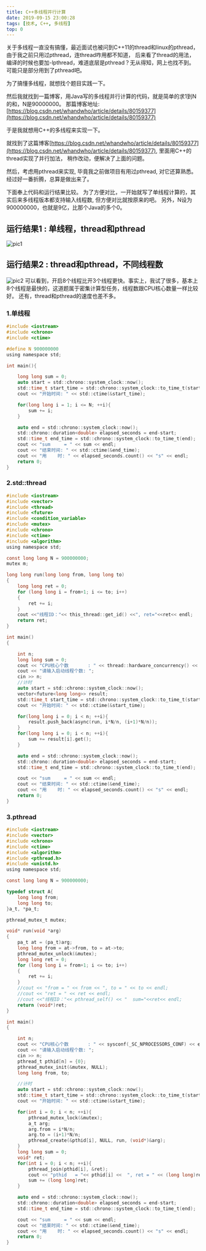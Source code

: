 ```yaml
---
title: C++多线程并行计算
date: 2019-09-15 23:00:28
tags: [技术, C++, 多线程]
top: 0
---
```


关于多线程一直没有搞懂，最近面试也被问到C++11的thread和linux的pthread，由于我之前只用过pthread，连thread咋用都不知道，
后来看了thread的用法，编译的时候也要加-lpthread，难道底层是pthread？无从得知，网上也找不到。可能只是部分用到了pthread吧。
<!--more-->

为了搞懂多线程，就想找个题目实践一下。

然后我就找到一篇博客，用Java写的多线程并行计算的代码，就是简单的求1到N的和，N是90000000。
那篇博客地址:[https://blog.csdn.net/whandwho/article/details/80159377](https://blog.csdn.net/whandwho/article/details/80159377)

于是我就想用C++的多线程来实现一下。

就找到了这篇博客[https://blog.csdn.net/whandwho/article/details/80159377](https://blog.csdn.net/whandwho/article/details/80159377), 里面用C++的thread实现了并行加法，
稍作改动，便解决了上面的问题。

然后，考虑用pthread来实现, 毕竟我之前做项目有用过pthread, 对它还算熟悉。经过好一番折腾，总算是做出来了。

下面奉上代码和运行结果比较。
为了方便对比，一开始就写了单线程计算的，其实后来多线程版本都支持输入线程数, 但方便对比就按原来的吧。
另外，N设为900000000，也就是9亿，比那个Java的多个0。

## 运行结果1 : 单线程，thread和pthread
![pic1](/images/thread1.png)
## 运行结果2 : thread和pthread，不同线程数
![pic2](/images/thread2.png)
可以看到，开启8个线程比开3个线程更快。事实上，我试了很多，基本上8个线程是最快的，这道题属于密集计算型任务，线程数跟CPU核心数量一样比较好。
还有，thread和pthread的速度也差不多。

### 1.单线程
```c
#include <iostream>
#include <chrono>
#include <ctime>

#define N 900000000
using namespace std;

int main(){

    long long sum = 0;
    auto start = std::chrono::system_clock::now();
    std::time_t start_time = std::chrono::system_clock::to_time_t(start);
    cout << "开始时间: " << std::ctime(&start_time);

	for(long long i = 1; i <= N; ++i){
        sum += i;
    }

    auto end = std::chrono::system_clock::now();
    std::chrono::duration<double> elapsed_seconds = end-start;
    std::time_t end_time = std::chrono::system_clock::to_time_t(end);
    cout << "sum     = " << sum << endl;
    cout << "结束时间: " << std::ctime(&end_time);
    cout << "用    时: " << elapsed_seconds.count() << "s" << endl;
	return 0;
}

```
### 2.std::thread
```c
#include <iostream>
#include <vector>  
#include <thread>  
#include <future>  
#include <condition_variable>
#include <mutex>  
#include <chrono>
#include <ctime>
#include <algorithm>
using namespace std;  

const long long N = 900000000;
mutex m;

long long run(long long from, long long to)  
{  
    long long ret = 0;
    for (long long i = from+1; i <= to; i++)  
    {  
        ret += i;
    }  
	cout <<"线程ID："<< this_thread::get_id() <<", ret="<<ret<< endl;
    return ret;
}  

int main()  
{  

    int n;
    long long sum = 0;
    cout << "CPU核心个数       : " << thread::hardware_concurrency() << endl;
    cout << "请输入启动线程个数: ";
    cin >> n;
    //计时
    auto start = std::chrono::system_clock::now();
    vector<future<long long>> result;
    std::time_t start_time = std::chrono::system_clock::to_time_t(start);
    cout << "开始时间: " << std::ctime(&start_time);

    for(long long i = 0; i < n; ++i){
        result.push_back(async(run, i*N/n, (i+1)*N/n));
    }
    for(long long i = 0; i < n; ++i){
        sum += result[i].get();
    }

    auto end = std::chrono::system_clock::now();
    std::chrono::duration<double> elapsed_seconds = end-start;
    std::time_t end_time = std::chrono::system_clock::to_time_t(end);

    cout << "sum     = " << sum << endl;
    cout << "结束时间: " << std::ctime(&end_time);
    cout << "用    时: " << elapsed_seconds.count() << "s" << endl;
    return 0;  
}

```

### 3.pthread
```c
#include <iostream>
#include <vector>  
#include <chrono>
#include <ctime>
#include <algorithm>
#include <pthread.h>
#include <unistd.h>
using namespace std;  

const long long N = 900000000;

typedef struct A{
    long long from;
    long long to;
}a_t, *pa_t;

pthread_mutex_t mutex;

void* run(void *arg)
{  
    pa_t at = (pa_t)arg;
    long long from = at->from, to = at->to;
    pthread_mutex_unlock(&mutex);
    long long ret = 0;
    for (long long i = from+1; i <= to; i++)  
    {  
        ret += i;
    }  
    //cout << "from = " << from << ", to = " << to << endl;
    //cout << "ret = " << ret << endl;
	//cout <<"线程ID："<< pthread_self() << "	sum="<<ret<< endl;
    return (void*)ret;
}  

int main()  
{  

    int n;
    cout << "CPU核心个数       : " << sysconf(_SC_NPROCESSORS_CONF) << endl;
    cout << "请输入启动线程个数: ";
    cin >> n;
    pthread_t pthid[n] = {0};
    pthread_mutex_init(&mutex, NULL);
    long long from, to;

    //计时
    auto start = std::chrono::system_clock::now();
    std::time_t start_time = std::chrono::system_clock::to_time_t(start);
    cout << "开始时间: " << std::ctime(&start_time);

    for(int i = 0; i < n; ++i){
        pthread_mutex_lock(&mutex);
        a_t arg;
        arg.from = i*N/n;
        arg.to = (i+1)*N/n;
        pthread_create(&pthid[i], NULL, run, (void*)&arg);
    }
    long long sum = 0;
    void* ret;
    for(int i = 0; i < n; ++i){
        pthread_join(pthid[i], &ret);
        cout << "pthid   = "<< pthid[i] <<  ", ret = " << (long long)ret << endl;
        sum += (long long)ret;
    }

    auto end = std::chrono::system_clock::now();
    std::chrono::duration<double> elapsed_seconds = end-start;
    std::time_t end_time = std::chrono::system_clock::to_time_t(end);

    cout << "sum     = " << sum << endl;
    cout << "结束时间: " << std::ctime(&end_time);
    cout << "用    时: " << elapsed_seconds.count() << "s" << endl;
    return 0;  
}

```

